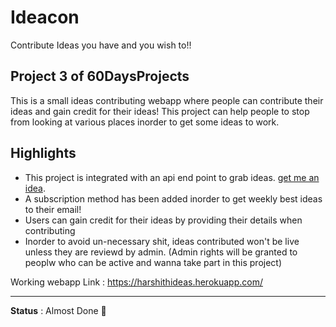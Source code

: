 # Ideacon
Contribute Ideas you have and you wish to!!

## Project 3 of 60DaysProjects

This is a small ideas contributing webapp where people can contribute their ideas and gain credit for their ideas! This project can help people to stop from looking at various places inorder to get some ideas to work.

## Highlights
* This project is integrated with an api end point to grab ideas. [get me an idea](https://harshithideas.herokuapp.com/ideaconapi/idea).
* A subscription method has been added inorder to get weekly best ideas to their email!
* Users can gain credit for their ideas by providing their details when contributing
* Inorder to avoid un-necessary shit, ideas contributed won't be live unless they are reviewd by admin. (Admin rights will be granted to peoplw who can be active and wanna take part in this project)


Working webapp Link : https://harshithideas.herokuapp.com/

<hr>

**Status** : Almost Done 👐 



